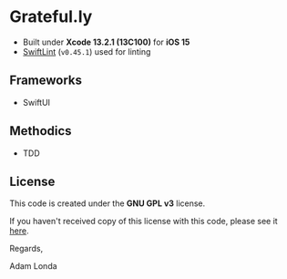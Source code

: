# Grateful.ly

* Built under **Xcode 13.2.1 (13C100)** for **iOS 15**
* [SwiftLint](https://github.com/realm/SwiftLint) (`v0.45.1`) used for linting

## Frameworks

* SwiftUI

## Methodics

* TDD

## License

This code is created under the **GNU GPL v3** license.

If you haven't received copy of this license with this code, please see it [here](https://www.gnu.org/licenses/gpl-3.0.en.html).

Regards,

Adam Londa